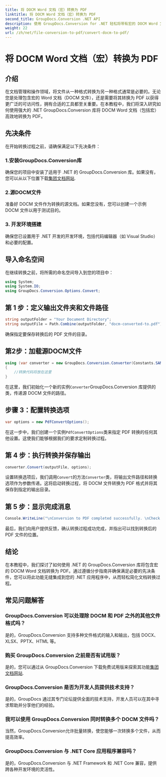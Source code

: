 ```yaml
---
title: 将 DOCM Word 文档（宏）转换为 PDF
linktitle: 将 DOCM Word 文档（宏）转换为 PDF
second_title: GroupDocs.Conversion .NET API
description: 使用 GroupDocs.Conversion for .NET 轻松将带有宏的 DOCM Word 文档转换为 PDF。简化您的文档管理流程。
weight: 22
url: /zh/net/file-conversion-to-pdf/convert-docm-to-pdf/
---
```


# 将 DOCM Word 文档（宏）转换为 PDF

## 介绍
在文档管理和操作领域，将文件从一种格式转换为另一种格式通常是必要的。无论您是处理包含宏的 Word 文档（DOCM 文件），还是需要将其转换为 PDF 以获得更广泛的可访问性，拥有合适的工具都至关重要。在本教程中，我们将深入研究如何使用强大的 .NET GroupDocs.Conversion 库将 DOCM Word 文档（包括宏）高效地转换为 PDF。
## 先决条件
在开始转换过程之前，请确保满足以下先决条件：
### 1.安装GroupDocs.Conversion库
确保您的项目中安装了适用于 .NET 的 GroupDocs.Conversion 库。如果没有，您可以从以下位置下载[集团文档网站](https://releases.groupdocs.com/conversion/net/).
### 2.源DOCM文件
准备好 DOCM 文件作为转换的源文档。如果您没有，您可以创建一个示例 DOCM 文件以用于测试目的。
### 3. 开发环境搭建
确保您已设置用于 .NET 开发的开发环境，包括代码编辑器（如 Visual Studio）和必要的配置。

## 导入命名空间
在继续转换之前，将所需的命名空间导入到您的项目中：
```csharp
using System;
using System.IO;
using GroupDocs.Conversion.Options.Convert;
```
## 第 1 步：定义输出文件夹和文件路径
```csharp
string outputFolder = "Your Document Directory";
string outputFile = Path.Combine(outputFolder, "docm-converted-to.pdf");
```
确保指定要保存转换后的 PDF 文件的目录。
## 第2步：加载源DOCM文件
```csharp
using (var converter = new GroupDocs.Conversion.Converter(Constants.SAMPLE_DOCM))
{
    //转换代码将放在这里
}
```
在这里，我们初始化一个新的实例`Converter`GroupDocs.Conversion 库提供的类，传递源 DOCM 文件的路径。
## 步骤 3：配置转换选项
```csharp
var options = new PdfConvertOptions();
```
在这一步中，我们创建一个实例`PdfConvertOptions`类来指定 PDF 转换的任何其他设置。这使我们能够根据我们的要求定制转换过程。
## 第 4 步：执行转换并保存输出
```csharp
converter.Convert(outputFile, options);
```
设置转换选项后，我们调用`Convert`的方法`Converter`类，将输出文件路径和转换选项作为参数传递。这将启动转换过程，将 DOCM 文件转换为 PDF 格式并将其保存到指定的输出目录。
## 第 5 步：显示完成消息
```csharp
Console.WriteLine("\nConversion to PDF completed successfully. \nCheck output in {0}", outputFolder);
```
最后，我们向用户提供反馈，确认转换过程成功完成，并指出可以找到转换后的 PDF 文件的位置。

## 结论
在本教程中，我们探讨了如何使用 .NET 的 GroupDocs.Conversion 库将包含宏的 DOCM Word 文档转换为 PDF。通过遵循分步指南并确保满足必要的先决条件，您可以将此功能无缝集成到您的 .NET 应用程序中，从而轻松简化文档转换过程。
## 常见问题解答
### GroupDocs.Conversion 可以处理除 DOCM 和 PDF 之外的其他文件格式吗？
是的，GroupDocs.Conversion 支持多种文件格式的输入和输出，包括 DOCX、XLSX、PPTX、HTML 等。
### 购买 GroupDocs.Conversion 之前是否有试用版？
是的，您可以通过从 GroupDocs.Conversion 下载免费试用版来探索其功能[集团文档网站](https://releases.groupdocs.com/).
### GroupDocs.Conversion 是否为开发人员提供技术支持？
是的，GroupDocs 通过其专门论坛提供全面的技术支持，开发人员可以在其中寻求帮助并分享他们的经验。
### 我可以使用 GroupDocs.Conversion 同时转换多个 DOCM 文件吗？
当然，GroupDocs.Conversion允许批量转换，使您能够一次转换多个文件，从而提高效率。
### GroupDocs.Conversion 与 .NET Core 应用程序兼容吗？
是的，GroupDocs.Conversion 与 .NET Framework 和 .NET Core 兼容，提供跨各种开发环境的灵活性。